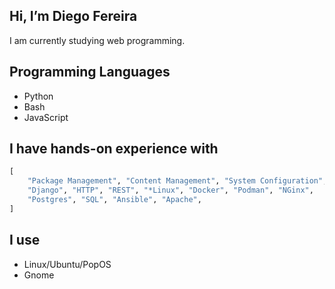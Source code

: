 ## Hi, I’m Diego Fereira

I am currently studying web programming.

## Programming Languages
- Python
- Bash
- JavaScript

## I have hands-on experience with

```python
[
    "Package Management", "Content Management", "System Configuration",
    "Django", "HTTP", "REST", "*Linux", "Docker", "Podman", "NGinx",
    "Postgres", "SQL", "Ansible", "Apache",
]

```

## I use
- Linux/Ubuntu/PopOS
- Gnome
